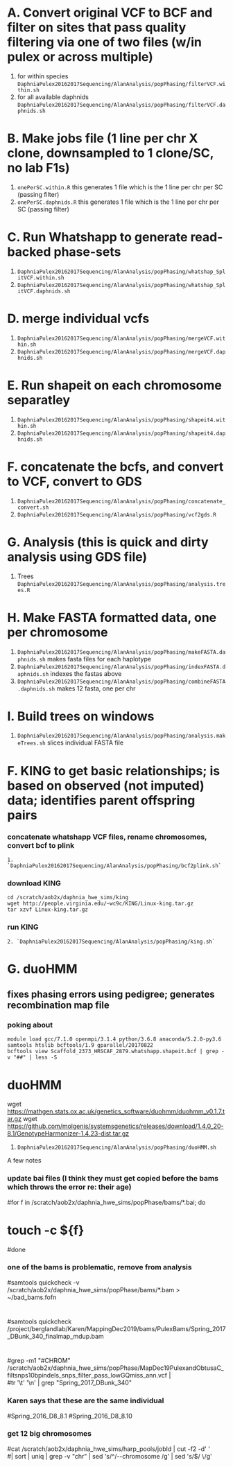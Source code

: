 # A. Convert original VCF to BCF and filter on sites that pass quality filtering via one of two files (w/in pulex or across multiple)
  1. for within species `DaphniaPulex20162017Sequencing/AlanAnalysis/popPhasing/filterVCF.within.sh`
  2. for all available daphnids `DaphniaPulex20162017Sequencing/AlanAnalysis/popPhasing/filterVCF.daphnids.sh`

# B. Make jobs file (1 line per chr X clone, downsampled to 1 clone/SC, no lab F1s)
  1. `onePerSC.within.R` this generates 1 file which is the 1 line per chr per SC (passing filter)
  2. `onePerSC.daphnids.R` this generates 1 file which is the 1 line per chr per SC (passing filter)

# C. Run Whatshapp to generate read-backed phase-sets
  1. `DaphniaPulex20162017Sequencing/AlanAnalysis/popPhasing/whatshap_SplitVCF.within.sh`
  2. `DaphniaPulex20162017Sequencing/AlanAnalysis/popPhasing/whatshap_SplitVCF.daphnids.sh`

# D. merge individual vcfs
  1. `DaphniaPulex20162017Sequencing/AlanAnalysis/popPhasing/mergeVCF.within.sh`
  2. `DaphniaPulex20162017Sequencing/AlanAnalysis/popPhasing/mergeVCF.daphnids.sh`

# E. Run shapeit on each chromosome separatley
  1. `DaphniaPulex20162017Sequencing/AlanAnalysis/popPhasing/shapeit4.within.sh`
  2. `DaphniaPulex20162017Sequencing/AlanAnalysis/popPhasing/shapeit4.daphnids.sh`

# F. concatenate the bcfs, and convert to VCF, convert to GDS
  1. `DaphniaPulex20162017Sequencing/AlanAnalysis/popPhasing/concatenate_convert.sh`
  2. `DaphniaPulex20162017Sequencing/AlanAnalysis/popPhasing/vcf2gds.R`

# G. Analysis (this is quick and dirty analysis using GDS file)
  1. Trees `DaphniaPulex20162017Sequencing/AlanAnalysis/popPhasing/analysis.trees.R`

# H. Make FASTA formatted data, one per chromosome
  1. `DaphniaPulex20162017Sequencing/AlanAnalysis/popPhasing/makeFASTA.daphnids.sh` makes fasta files for each haplotype
  2. `DaphniaPulex20162017Sequencing/AlanAnalysis/popPhasing/indexFASTA.daphnids.sh` indexes the fastas above
  2. `DaphniaPulex20162017Sequencing/AlanAnalysis/popPhasing/combineFASTA.daphnids.sh` makes 12 fasta, one per chr

# I. Build trees on windows
  1. `DaphniaPulex20162017Sequencing/AlanAnalysis/popPhasing/analysis.makeTrees.sh` slices individual FASTA file














# F. KING to get basic relationships; is based on observed (not imputed) data; identifies parent offspring pairs
  ### concatenate whatshapp VCF files, rename chromosomes, convert bcf to plink
    1. `DaphniaPulex20162017Sequencing/AlanAnalysis/popPhasing/bcf2plink.sh`

  ### download KING
    cd /scratch/aob2x/daphnia_hwe_sims/king
    wget http://people.virginia.edu/~wc9c/KING/Linux-king.tar.gz
    tar xzvf Linux-king.tar.gz

  ### run KING
    2. `DaphniaPulex20162017Sequencing/AlanAnalysis/popPhasing/king.sh`

# G. duoHMM
  ## fixes phasing errors using pedigree; generates recombination map file


  ### poking about
    module load gcc/7.1.0 openmpi/3.1.4 python/3.6.8 anaconda/5.2.0-py3.6 samtools htslib bcftools/1.9 gparallel/20170822
    bcftools view Scaffold_2373_HRSCAF_2879.whatshapp.shapeit.bcf | grep -v "##" | less -S

# duoHMM
  wget https://mathgen.stats.ox.ac.uk/genetics_software/duohmm/duohmm_v0.1.7.tar.gz
  wget https://github.com/molgenis/systemsgenetics/releases/download/1.4.0_20-8.1/GenotypeHarmonizer-1.4.23-dist.tar.gz

  1. `DaphniaPulex20162017Sequencing/AlanAnalysis/popPhasing/duoHMM.sh`






A few notes

### update bai files (I think they must get copied before the bams which throws the error re: their age)
  #for f in /scratch/aob2x/daphnia_hwe_sims/popPhase/bams/*.bai; do
  #  touch -c ${f}
  #done

### one of the bams is problematic, remove from analysis
  #samtools quickcheck -v /scratch/aob2x/daphnia_hwe_sims/popPhase/bams/*.bam > ~/bad_bams.fofn
  #
  #samtools quickcheck /project/berglandlab/Karen/MappingDec2019/bams/PulexBams/Spring_2017_DBunk_340_finalmap_mdup.bam
  #
  #grep -m1 "#CHROM" /scratch/aob2x/daphnia_hwe_sims/popPhase/MapDec19PulexandObtusaC_filtsnps10bpindels_snps_filter_pass_lowGQmiss_ann.vcf | \
  #tr '\t' '\n' | grep "Spring_2017_DBunk_340"

### Karen says that these are the same individual
  #Spring_2016_D8_8.1
  #Spring_2016_D8_8.10

### get 12 big chromosomes
#cat /scratch/aob2x/daphnia_hwe_sims/harp_pools/jobId | cut -f2 -d' ' \
#| sort | uniq | grep -v "chr" | sed 's/^/--chromosome /g' | sed 's/$/ \\/g'
